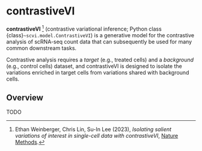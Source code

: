 # contrastiveVI

**contrastiveVI** [^ref1] (contrastive variational inference; Python class
{class}`~scvi.model.ContrastiveVI`) is a generative model for the contrastive analysis
of scRNA-seq count data that can subsequently be used for many common downstream tasks.

Contrastive analysis requires a _target_ (e.g., treated cells) and a _background_
(e.g., control cells) dataset, and contrastiveVI is designed to isolate the variations
enriched in target cells from variations shared with background cells.

## Overview

TODO

[^ref1]:
    Ethan Weinberger, Chris Lin, Su-In Lee (2023),
    _Isolating salient variations of interest in single-cell data with contrastiveVI_,
    [Nature Methods](https://www.nature.com/articles/s41592-023-01955-3).
